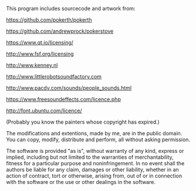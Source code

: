 This program includes sourcecode and artwork from:

https://github.com/pokerth/pokerth

https://github.com/andrewprock/pokerstove

https://www.qt.io/licensing/

http://www.fsf.org/licensing

http://www.kenney.nl

http://www.littlerobotsoundfactory.com

http://www.pacdv.com/sounds/people_sounds.html

https://www.freesoundeffects.com/licence.php

http://font.ubuntu.com/licence/

(Probably you know the painters whose copyright has expired.)


The modifications and extentions, made by me, are in the public domain. You can copy, modify, distribute and perform, all without asking permission.


The software is provided "as is", without warranty of any kind, express or implied, including but not limited to the warranties of merchantability, fitness for a particular purpose and noninfringement. In no event shall the authors be liable for any claim, damages or other liability, whether in an action of contract, tort or otherwise, arising from, out of or in connection with the software or the use or other dealings in the software.